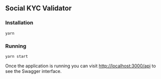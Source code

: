 ## Social KYC Validator

### Installation

```
yarn
```

### Running

```
yarn start
```

Once the application is running you can visit [http://localhost:3000/api](http://localhost:3000/api) to see the Swagger interface.